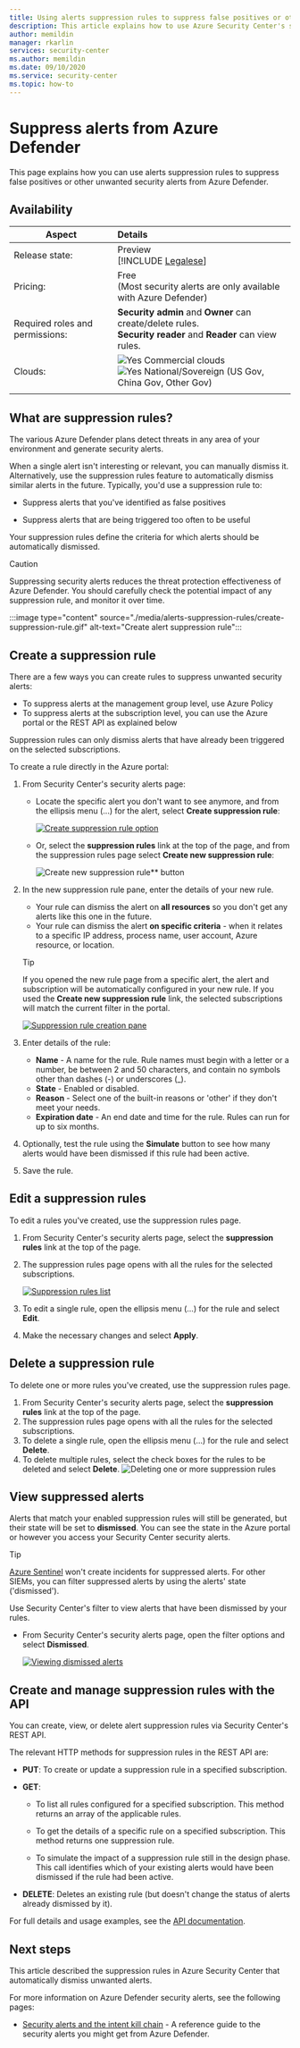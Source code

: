```yaml
---
title: Using alerts suppression rules to suppress false positives or other unwanted security alerts in Azure Security Center.
description: This article explains how to use Azure Security Center's suppression rules to hide unwanted security alerts
author: memildin
manager: rkarlin
services: security-center
ms.author: memildin
ms.date: 09/10/2020
ms.service: security-center
ms.topic: how-to
---
```


# Suppress alerts from Azure Defender

This page explains how you can use alerts suppression rules to suppress false positives or other unwanted security alerts from Azure Defender.

## Availability

|Aspect|Details|
|----|:----|
|Release state:|Preview<br>[!INCLUDE [Legalese](../../includes/security-center-preview-legal-text.md)] |
|Pricing:|Free<br>(Most security alerts are only available with Azure Defender)|
|Required roles and permissions:|**Security admin** and **Owner** can create/delete rules.<br>**Security reader** and **Reader** can view rules.|
|Clouds:|![Yes](./media/icons/yes-icon.png) Commercial clouds<br>![Yes](./media/icons/yes-icon.png) National/Sovereign (US Gov, China Gov, Other Gov)|
|||


## What are suppression rules?

The various Azure Defender plans detect threats in any area of your environment and generate security alerts.

When a single alert isn't interesting or relevant, you can manually dismiss it. Alternatively, use the suppression rules feature to automatically dismiss similar alerts in the future. Typically, you'd use a suppression rule to:

- Suppress alerts that you've identified as false positives

- Suppress alerts that are being triggered too often to be useful

Your suppression rules define the criteria for which alerts should be automatically dismissed.

> [!CAUTION]
> Suppressing security alerts reduces the threat protection effectiveness of Azure Defender. You should carefully check the potential impact of any suppression rule, and monitor it over time.

:::image type="content" source="./media/alerts-suppression-rules/create-suppression-rule.gif" alt-text="Create alert suppression rule":::

## Create a suppression rule

There are a few ways you can create rules to suppress unwanted security alerts:

- To suppress alerts at the management group level, use Azure Policy
- To suppress alerts at the subscription level, you can use the Azure portal or the REST API as explained below

Suppression rules can only dismiss alerts that have already been triggered on the selected subscriptions.

To create a rule directly in the Azure portal:

1. From Security Center's security alerts page:

    - Locate the specific alert you don't want to see anymore, and from the ellipsis menu (...) for the alert, select **Create suppression rule**:

        [![**Create suppression rule** option](media/alerts-suppression-rules/auto-dismiss-future-option.png)](media/alerts-suppression-rules/auto-dismiss-future-option.png#lightbox)

    - Or, select the **suppression rules** link at the top of the page, and from the suppression rules page select **Create new suppression rule**:

        ![Create new suppression rule** button](media/alerts-suppression-rules/create-new-suppression-rule.png)

1. In the new suppression rule pane, enter the details of your new rule.
    - Your rule can dismiss the alert on **all resources** so you don't get any alerts like this one in the future.     
    - Your rule can dismiss the alert **on specific criteria** - when it relates to a specific IP address, process name, user account, Azure resource, or location.

    > [!TIP]
    > If you opened the new rule page from a specific alert, the alert and subscription will be automatically configured in your new rule. If you used the **Create new suppression rule** link, the selected subscriptions will match the current filter in the portal.

    [![Suppression rule creation pane](media/alerts-suppression-rules/new-suppression-rule-pane.png)](media/alerts-suppression-rules/new-suppression-rule-pane.png#lightbox)
1. Enter details of the rule:
    - **Name** - A name for the rule. Rule names must begin with a letter or a number, be between 2 and 50 characters, and contain no symbols other than dashes (-) or underscores (_). 
    - **State** - Enabled or disabled.
    - **Reason** - Select one of the built-in reasons or 'other' if they don't meet your needs.
    - **Expiration date** - An end date and time for the rule. Rules can run for up to six months.
1. Optionally, test the rule using the **Simulate** button to see how many alerts would have been dismissed if this rule had been active.
1. Save the rule. 


## Edit a suppression rules

To edit a rules you've created, use the suppression rules page.

1. From Security Center's security alerts page, select the **suppression rules** link at the top of the page.
1. The suppression rules page opens with all the rules for the selected subscriptions.

    [![Suppression rules list](media/alerts-suppression-rules/suppression-rules-page.png)](media/alerts-suppression-rules/suppression-rules-page.png#lightbox)

1. To edit a single rule, open the ellipsis menu (...) for the rule and select **Edit**.
1. Make the necessary changes and select **Apply**. 

## Delete a suppression rule

To delete one or more rules you've created, use the suppression rules page.

1. From Security Center's security alerts page, select the **suppression rules** link at the top of the page.
1. The suppression rules page opens with all the rules for the selected subscriptions.
1. To delete a single rule, open the ellipsis menu (...) for the rule and select **Delete**.
1. To delete multiple rules, select the check boxes for the rules to be deleted and select **Delete**.
    ![Deleting one or more suppression rules](media/alerts-suppression-rules/delete-multiple-alerts.png)

## View suppressed alerts

Alerts that match your enabled suppression rules will still be generated, but their state will be set to **dismissed**. You can see the state in the Azure portal or however you access your Security Center security alerts. 

> [!TIP]
> [Azure Sentinel](https://azure.microsoft.com/services/azure-sentinel/) won't create incidents for suppressed alerts. For other SIEMs, you can filter suppressed alerts by using the alerts' state ('dismissed').

Use Security Center's filter to view alerts that have been dismissed by your rules.

* From Security Center's security alerts page, open the filter options and select **Dismissed**.  

   [![Viewing dismissed alerts](media/alerts-suppression-rules/view-dismissed-alerts.png)](media/alerts-suppression-rules/view-dismissed-alerts.png#lightbox)


## Create and manage suppression rules with the API

You can create, view, or delete alert suppression rules via Security Center's REST API. 

The relevant HTTP methods for suppression rules in the REST API are:

- **PUT**: To create or update a suppression rule in a specified subscription.

- **GET**:

    - To list all rules configured for a specified subscription. This method returns an array of the applicable rules.

    - To get the details of a specific rule on a specified subscription. This method returns one suppression rule.

    - To simulate the impact of a suppression rule still in the design phase. This call identifies which of your existing alerts would have been dismissed if the rule had been active.

- **DELETE**: Deletes an existing rule (but doesn't change the status of alerts already dismissed by it).

For full details and usage examples, see the [API documentation](/rest/api/securitycenter/). 


## Next steps

This article described the suppression rules in Azure Security Center that automatically dismiss unwanted alerts.

For more information on Azure Defender security alerts, see the following pages:

- [Security alerts and the intent kill chain](alerts-reference.md) - A reference guide to the security alerts you might get from Azure Defender.